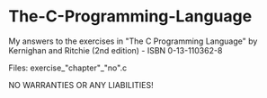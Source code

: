 # The-C-Programming-Language
My answers to the exercises in "The C Programming Language" by Kernighan and Ritchie (2nd edition) - ISBN 0-13-110362-8

Files: exercise_"chapter"_"no".c

NO WARRANTIES OR ANY LIABILITIES!
